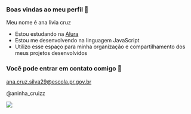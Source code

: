 ### Boas vindas ao meu perfil 💙

Meu nome é ana livia cruz

- Estou estudando na [Alura](https://www.alura.com.br)
- Estou me desenvolvendo na linguagem JavaScript
- Utilizo esse espaço para minha organização e compartilhamento dos meus projetos desenvolvidos

### Você pode entrar em contato comigo 📧

ana.cruz.silva29@escola.pr.gov.br

@aninha_cruizz

![](https://media.tenor.com/abY7c2fitNIAAAAM/thumb-okay.gif)
